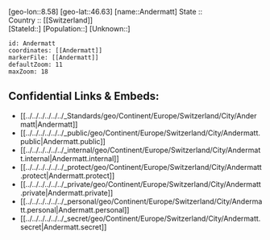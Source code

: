 ﻿---
location: [46.63,8.58] 
mapzoom: [7,12] 
mapmarker: city 
type: City
tags:
- geo/City


SpocWebEntityId: 28819
isDeleted: false
confidential: public

---
[geo-lon::8.58] 
[geo-lat::46.63] 
[name::Andermatt] 
State ::  
Country :: [[Switzerland]]  
[StateId::] 
[Population::] 
[Unknown::] 


```leaflet
id: Andermatt
coordinates: [[Andermatt]] 
markerFile: [[Andermatt]] 
defaultZoom: 11 
maxZoom: 18
```


## Confidential Links & Embeds: 
- [[../../../../../../_Standards/geo/Continent/Europe/Switzerland/City/Andermatt|Andermatt]] 
- [[../../../../../../_public/geo/Continent/Europe/Switzerland/City/Andermatt.public|Andermatt.public]] 
- [[../../../../../../_internal/geo/Continent/Europe/Switzerland/City/Andermatt.internal|Andermatt.internal]] 
- [[../../../../../../_protect/geo/Continent/Europe/Switzerland/City/Andermatt.protect|Andermatt.protect]] 
- [[../../../../../../_private/geo/Continent/Europe/Switzerland/City/Andermatt.private|Andermatt.private]] 
- [[../../../../../../_personal/geo/Continent/Europe/Switzerland/City/Andermatt.personal|Andermatt.personal]] 
- [[../../../../../../_secret/geo/Continent/Europe/Switzerland/City/Andermatt.secret|Andermatt.secret]] 
